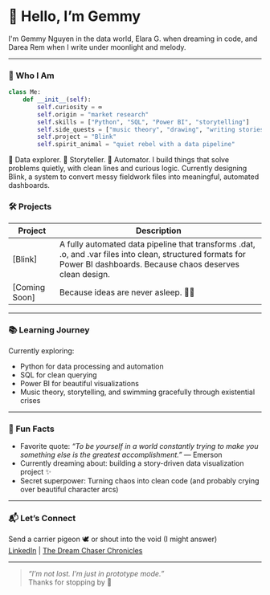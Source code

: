 # 🌌 Hello, I’m Gemmy  
I'm Gemmy Nguyen in the data world, Elara G. when dreaming in code, and Darea Rem when I write under moonlight and melody.

---
### 🧬 Who I Am

```python
class Me:
    def __init__(self):
        self.curiosity = ∞
        self.origin = "market research"
        self.skills = ["Python", "SQL", "Power BI", "storytelling"]
        self.side_quests = ["music theory", "drawing", "writing stories"]
        self.project = "Blink"
        self.spirit_animal = "quiet rebel with a data pipeline"
```
🧠 Data explorer. 🎨 Storyteller. 🤖 Automator.
I build things that solve problems quietly, with clean lines and curious logic.
Currently designing Blink, a system to convert messy fieldwork files into meaningful, automated dashboards.

### 🛠️ Projects

| Project | Description |
|--------|-------------|
| [Blink]| A fully automated data pipeline that transforms .dat, .o, and .var files into clean, structured formats for Power BI dashboards. Because chaos deserves clean design. |
| [Coming Soon] | Because ideas are never asleep. 🛌✨ |

---

### 📚 Learning Journey

Currently exploring:
- Python for data processing and automation
- SQL for clean querying  
- Power BI for beautiful visualizations  
- Music theory, storytelling, and swimming gracefully through existential crises

---

### 🧩 Fun Facts

- Favorite quote: *“To be yourself in a world constantly trying to make you something else is the greatest accomplishment.”* — Emerson  
- Currently dreaming about: building a story-driven data visualization project ✨  
- Secret superpower: Turning chaos into clean code (and probably crying over beautiful character arcs)

---

### 📬 Let’s Connect

Send a carrier pigeon 🕊️ or shout into the void (I might answer)  
[LinkedIn](https://www.linkedin.com/in/giao-nguyen-541944178/) | [The Dream Chaser Chronicles](https://thedreamchaserchronicles.wordpress.com/)

---

> *“I’m not lost. I’m just in prototype mode.”*  
Thanks for stopping by 🌠
